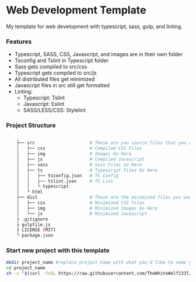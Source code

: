 # Web Development Template

My template for web development with typescript, sass, gulp, and linting.

### Features

-   Typescript, SASS, CSS, Javascript, and images are in their own folder
-   Tsconfig and Tslint in Typescript folder
-   Sass gets compiled to src/css
-   Typescript gets compiled to src/js
-   All distributed files get minimized
-   Javascript files in src still get formatted
-   Linting:
    -   Typescript: Tslint
    -   Javascript: Eslint
    -   SASS/LESS/CSS: Stylelint

### Project Structure

```sh
    .
    ├── src                     # These are you source files that you will work with
    │   ├── css                 # Compiled CSS Files
    │   ├── img                 # Images Go Here
    │   ├── js                  # Compiled Javascript
    │   ├── sass                # Sass Files Go Here
    │   ├── ts                  # Typescript Files Go Here
    │   │   ├── tsconfig.json   # TS Config
    │   │   ├── tslint.json     # TS Lint
    │   │   └ typescript
    │   └ html
    ├── dist                    # These are the minimized files you want to distribute
    │   ├── css                 # Minimized CSS Files
    │   ├── img                 # Minimized Images Go Here
    │   └── js                  # Minimized Javascript
    ├ .gitignore
    ├ gulpfile.js
    ├ LICENSE (MIT)
    └ package.json
```

### Start new project with this template

```bash
mkdir project_name #replace project_name with what you'd like to name your project
cd project_name
sh -c "$(curl -fsSL https://raw.githubusercontent.com/TheWhiteWolf1337/template/master/install.sh)"
```
